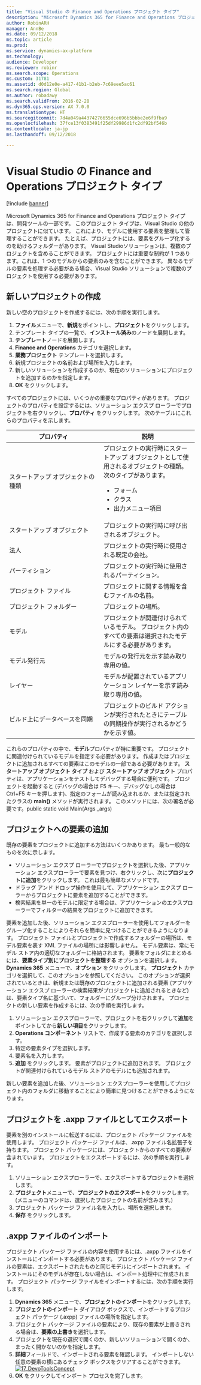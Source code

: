 ```yaml
---
title: "Visual Studio の Finance and Operations プロジェクト タイプ"
description: "Microsoft Dynamics 365 for Finance and Operations プロジェクト タイプは、開発ツールの一部です。"
author: RobinARH
manager: AnnBe
ms.date: 09/12/2018
ms.topic: article
ms.prod: 
ms.service: dynamics-ax-platform
ms.technology: 
audience: Developer
ms.reviewer: robinr
ms.search.scope: Operations
ms.custom: 31781
ms.assetid: d0d12e0e-a417-41b1-b2eb-7c69eee5ac61
ms.search.region: Global
ms.author: robadawy
ms.search.validFrom: 2016-02-28
ms.dyn365.ops.version: AX 7.0.0
ms.translationtype: HT
ms.sourcegitcommit: 7d4a049a44374276655dce696b5bbbe2e6f9fba9
ms.openlocfilehash: 37fce13f0383491f25df29986d1fc2df92bf546b
ms.contentlocale: ja-jp
ms.lasthandoff: 09/12/2018

---
```


# <a name="finance-and-operations-project-type-in-visual-studio"></a>Visual Studio の Finance and Operations プロジェクト タイプ

[!include [banner](../includes/banner.md)]

Microsoft Dynamics 365 for Finance and Operations プロジェクト タイプは、開発ツールの一部です。 このプロジェクト タイプは、Visual Studio の他のプロジェクトに似ています。 これにより、モデルに使用する要素を整理して管理することができます。 たとえば、プロジェクトには、要素をグループ化するのを助けるフォルダーがあります。 Visual Studioソリューションは、複数のプロジェクトを含めることができます。 プロジェクトには重要な制約が 1 つあります。これは、1 つのモデルからの要素のみを含むことができます。 異なるモデルの要素を処理する必要がある場合、Visual Studio ソリューションで複数のプロジェクトを使用する必要があります。

## <a name="create-a-new-project"></a>新しいプロジェクトの作成
新しい空のプロジェクトを作成するには、次の手順を実行します。

1.  **ファイル**メニューで、**新規**をポイントし、**プロジェクト**をクリックします。
2.  テンプレート タイプの一覧で、**インストール済み**のノードを展開します。
3.  **テンプレート**ノードを展開します。
4.  **Finance and Operations** カテゴリを選択します。
5.  **業務プロジェクト** テンプレートを選択します。
6.  新規プロジェクトの名前および場所を入力します。
7.  新しいソリューションを作成するのか、現在のソリューションにプロジェクトを追加するのかを指定します。
8.  **OK** をクリックします。

すべてのプロジェクトには、いくつかの重要なプロパティがあります。 プロジェクトのプロパティを設定するには、ソリューション エクスプ ローラーでプロジェクトを右クリックし、**プロパティ** をクリックします。 次のテーブルにこれらのプロパティを示します。

<table>
<colgroup>
<col width="50%" />
<col width="50%" />
</colgroup>
<thead>
<tr class="header">
<th>プロパティ</th>
<th>説明</th>
</tr>
</thead>
<tbody>
<tr class="odd">
<td>スタートアップ オブジェクトの種類</td>
<td>プロジェクトの実行時にスタートアップ オブジェクトとして使用されるオブジェクトの種類。 次のタイプがあります。
<ul>
<li>フォーム</li>
<li>クラス</li>
<li>出力メニュー項目</li>
</ul></td>
</tr>
<tr class="even">
<td>スタートアップ オブジェクト</td>
<td>プロジェクトの実行時に呼び出されるオブジェクト。</td>
</tr>
<tr class="odd">
<td>法人</td>
<td>プロジェクトの実行時に使用される既定の会社。</td>
</tr>
<tr class="even">
<td>パーティション</td>
<td>プロジェクトの実行時に使用されるパーティション。</td>
</tr>
<tr class="odd">
<td>プロジェクト ファイル</td>
<td>プロジェクトに関する情報を含むファイルの名前。</td>
</tr>
<tr class="even">
<td>プロジェクト フォルダー</td>
<td>プロジェクトの場所。</td>
</tr>
<tr class="odd">
<td>モデル</td>
<td>プロジェクトが関連付けられているモデル。 プロジェクト内のすべての要素は選択されたモデルにする必要があります。</td>
</tr>
<tr class="even">
<td>モデル発行元</td>
<td>モデルの発行元を示す読み取り専用の値。</td>
</tr>
<tr class="odd">
<td>レイヤー</td>
<td>モデルが配置されているアプリケーション レイヤーを示す読み取り専用の値。</td>
</tr>
<tr class="even">
<td>ビルド上にデータベースを同期</td>
<td>プロジェクトのビルド アクションが実行されたときにテーブルの同期操作が実行されるかどうかを示す値。</td>
</tr>
</tbody>
</table>

これらのプロパティの中で、**モデル**プロパティが特に重要です。 プロジェクトに関連付けられているモデルを指定する必要があります。 作成またはプロジェクトに追加されるすべての要素はこのモデルの一部である必要があります。 **スタートアップ オブジェクト タイプ** および **スタートアップ オブジェクト** プロパティは、アプリケーションをテストしてデバッグする場合に便利です。 プロジェクトを起動すると (デバッグの場合は F5 キー、デバッグなしの場合は Ctrl+F5 キーを押します)、指定のフォームが読み込まれるか、または指定されたクラスの **main()** メソッドが実行されます。 このメソッドには、次の署名が必要です。public static void Main(Args \_args)

## <a name="add-elements-to-a-project"></a>プロジェクトへの要素の追加
既存の要素をプロジェクトに追加する方法はいくつかあります。 最も一般的なものを次に示します。

-   ソリューション エクスプ ローラーでプロジェクトを選択した後、アプリケーション エクスプローラーで要素を見つけ、右クリックし、次に**プロジェクトに追加**をクリックします。 これは最も簡単なメソッドです。
-   ドラッグ アンド ドロップ操作を使用して、アプリケーション エクスプ ローラーからプロジェクトに要素を追加することができます。
-   検索結果を単一のモデルに限定する場合は、アプリケーションのエクスプローラーでフィルターの結果をプロジェクトに追加できます。

要素を追加した後、ソリューション エクスプローラーを使用してフォルダーをグループ化することによりそれらを簡単に見つけることができるようになります。 プロジェクト ファイルとプロジェクトで作成するフォルダーの場所は、モデル要素を表す XML ファイルの場所には影響しません。 モデル要素は、常にモデル ストア内の適切なフォルダーに格納されます。 要素をフォルダにまとめるには、**要素タイプ別にプロジェクトを整理する** オプションを選択します。 **Dynamics 365** メニューで、**オプション** をクリックします。 **プロジェクト** カテゴリを選択して、このオプションを参照してください。 このオプションが選択されているときは、新規または既存のプロジェクトに追加される要素 (アプリケーション エクスプ ローラーの検索結果がプロジェクトに追加されるときなど) は、要素タイプ名に基づいて、フォルダーにグループ分けされます。 プロジェクトの新しい要素を作成するには、次の手順を実行します。

1.  ソリューション エクスプローラーで、プロジェクトを右クリックして**追加**をポイントしてから**新しい項目**をクリックします。
2.  **Operations コンポーネント** リストで、作成する要素のカテゴリを選択します。
3.  特定の要素タイプを選択します。
4.  要素名を入力します。
5.  **追加** をクリックします。 要素がプロジェクトに追加されます。 プロジェクトが関連付けられているモデル ストアのモデルにも追加されます。

新しい要素を追加した後、ソリューション エクスプローラーを使用してプロジェクト内のフォルダに移動することにより簡単に見つけることができるようになります。

## <a name="export-a-projects-as-an-axpp-file"></a>プロジェクトを .axpp ファイルとしてエクスポート
要素を別のインストールに転送するには、プロジェクト パッケージ ファイルを使用します。 プロジェクト パッケージ ファイルは、.axpp ファイル名拡張子を持ちます。 プロジェクト パッケージには、プロジェクトからのすべての要素が含まれています。 プロジェクトをエクスポートするには、次の手順を実行します。

1.  ソリューション エクスプローラーで、エクスポートするプロジェクトを選択します。
2.  **プロジェクト**メニューで、**プロジェクトのエクスポート**をクリックします。 (メニューのコマンドは、選択したプロジェクトの名前が含みます。)
3.  プロジェクト パッケージ ファイル名を入力し、場所を選択します。
4.  **保存** をクリックします。

## <a name="import-an-axpp-file"></a>.axpp ファイルのインポート
プロジェクト パッケージ ファイルの内容を使用するには、.axpp ファイルをインストールにインポートする必要があります。 プロジェクト パッケージ ファイルの要素は、エクスポートされたものと同じモデルにインポートされます。 インストールにそのモデルが存在しない場合は、インポート処理中に作成されます。 プロジェクト パッケージ ファイルをインポートするには、次の手順を実行します。

1.  **Dynamics 365** メニューで、**プロジェクトのインポート**をクリックします。
2.  **プロジェクトのインポート** ダイアログ ボックスで、インポートするプロジェクト パッケージ (.axpp) ファイルの場所を指定します。
3.  プロジェクト パッケージ ファイルの要素により、既存の要素が上書きされる場合は、**要素の上書き**を選択します。
4.  プロジェクトを現在の選択で開くのか、新しいソリューションで開くのか、まったく開かないのかを指定します。
5.  **詳細**フィールドで、インポートされる要素を確認します。 インポートしない任意の要素の横にあるチェック ボックスをクリアすることができます。 [![17\_DevoToolsConcept](./media/17_devotoolsconcept.png)](./media/17_devotoolsconcept.png)
6.  **OK** をクリックしてインポート プロセスを完了します。





